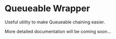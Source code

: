 # Queueable Wrapper
Useful utility to make Queueable chaining easier.

More detailed documentation will be coming soon...
